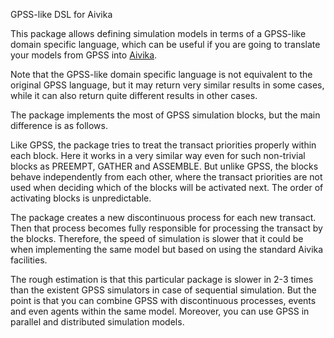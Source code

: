 GPSS-like DSL for Aivika

This package allows defining simulation models in terms of a GPSS-like
domain specific language, which can be useful if you are going to
translate your models from GPSS into [Aivika](http://hackage.haskell.org/package/aivika).

Note that the GPSS-like domain specific language is not equivalent to
the original GPSS language, but it may return very similar results in
some cases, while it can also return quite different results in other cases.

The package implements the most of GPSS simulation blocks, but the main difference
is as follows.

Like GPSS, the package tries to treat the transact priorities properly within each block.
Here it works in a very similar way even for such non-trivial blocks as PREEMPT, GATHER
and ASSEMBLE. But unlike GPSS, the blocks behave independently from each other, where 
the transact priorities are not used when deciding which of the blocks will be activated next.
The order of activating blocks is unpredictable.

The package creates a new discontinuous process for each new transact. Then that process becomes 
fully responsible for processing the transact by the blocks. Therefore, the speed of simulation 
is slower that it could be when implementing the same model but based on using the standard Aivika 
facilities. 

The rough estimation is that this particular package is slower in 2-3 times than the existent GPSS 
simulators in case of sequential simulation. But the point is that you can combine GPSS with 
discontinuous processes, events and even agents within the same model. Moreover, you can use GPSS
in parallel and distributed simulation models. 
